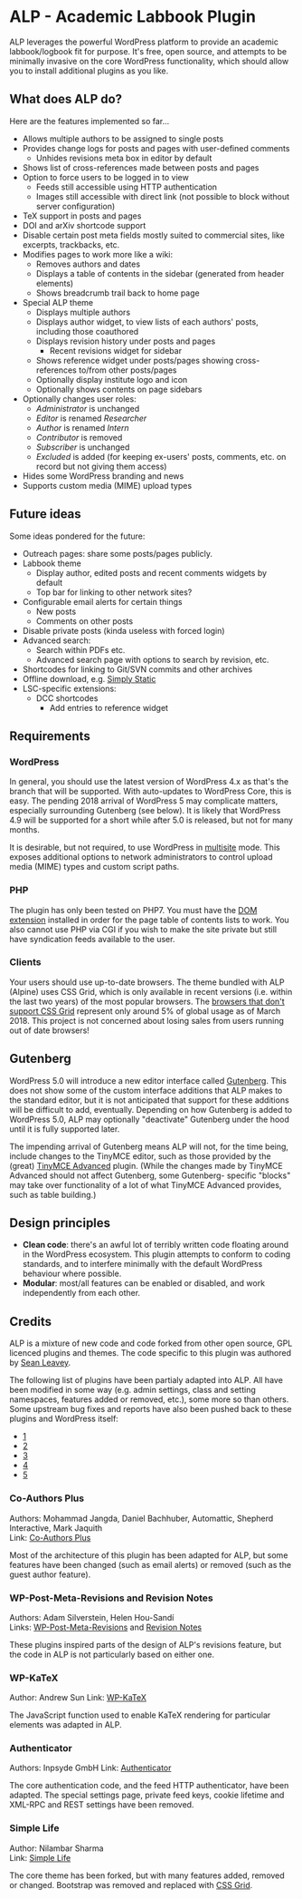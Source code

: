 # ALP - Academic Labbook Plugin
ALP leverages the powerful WordPress platform to provide an academic
labbook/logbook fit for purpose. It's free, open source, and attempts to be
minimally invasive on the core WordPress functionality, which should allow you
to install additional plugins as you like.

## What does ALP do?
Here are the features implemented so far...
 - Allows multiple authors to be assigned to single posts
 - Provides change logs for posts and pages with user-defined comments
   - Unhides revisions meta box in editor by default
 - Shows list of cross-references made between posts and pages
 - Option to force users to be logged in to view
   - Feeds still accessible using HTTP authentication
   - Images still accessible with direct link (not possible to block without server configuration)
 - TeX support in posts and pages
 - DOI and arXiv shortcode support
 - Disable certain post meta fields mostly suited to commercial sites, like
   excerpts, trackbacks, etc.
 - Modifies pages to work more like a wiki:
   - Removes authors and dates
   - Displays a table of contents in the sidebar (generated from header elements)
   - Shows breadcrumb trail back to home page
 - Special ALP theme
   - Displays multiple authors
   - Displays author widget, to view lists of each authors' posts, including those coauthored
   - Displays revision history under posts and pages
     - Recent revisions widget for sidebar
   - Shows reference widget under posts/pages showing cross-references to/from other posts/pages
   - Optionally display institute logo and icon
   - Optionally shows contents on page sidebars
 - Optionally changes user roles:
   - *Administrator* is unchanged
   - *Editor* is renamed *Researcher*
   - *Author* is renamed *Intern*
   - *Contributor* is removed
   - *Subscriber* is unchanged
   - *Excluded* is added (for keeping ex-users' posts, comments, etc. on record but not giving them access)
 - Hides some WordPress branding and news
 - Supports custom media (MIME) upload types

## Future ideas
Some ideas pondered for the future:
 - Outreach pages: share some posts/pages publicly.
 - Labbook theme
   - Display author, edited posts and recent comments widgets by default
   - Top bar for linking to other network sites?
 - Configurable email alerts for certain things
   - New posts
   - Comments on other posts
 - Disable private posts (kinda useless with forced login)
 - Advanced search:
   - Search within PDFs etc.
   - Advanced search page with options to search by revision, etc.
 - Shortcodes for linking to Git/SVN commits and other archives
 - Offline download, e.g. [Simply Static](https://wordpress.org/plugins/simply-static/)
 - LSC-specific extensions:
   - DCC shortcodes
     - Add entries to reference widget

## Requirements

### WordPress
In general, you should use the latest version of WordPress 4.x as that's the
branch that will be supported. With auto-updates to WordPress Core, this is
easy. The pending 2018 arrival of WordPress 5 may complicate matters, especially
surrounding Gutenberg (see below). It is likely that WordPress 4.9 will be
supported for a short while after 5.0 is released, but not for many months.

It is desirable, but not required, to use WordPress in [multisite](https://codex.wordpress.org/Create_A_Network)
mode. This exposes additional options to network administrators to control upload
media (MIME) types and custom script paths.

### PHP
The plugin has only been tested on PHP7. You must have the [DOM extension](http://www.php.net/manual/en/book.dom.php) installed in order for the page
table of contents lists to work. You also cannot use PHP via CGI if you wish
to make the site private but still have syndication feeds available to the user.

### Clients
Your users should use up-to-date browsers. The theme bundled with ALP (Alpine)
uses CSS Grid, which is only available in recent versions (i.e. within the last
two years) of the most popular browsers. The [browsers that don't support CSS Grid](https://caniuse.com/#feat=css-grid)
represent only around 5% of global usage as of March 2018. This project is not
concerned about losing sales from users running out of date browsers!

## Gutenberg
WordPress 5.0 will introduce a new editor interface called [Gutenberg](https://wordpress.org/gutenberg/).
This does not show some of the custom interface additions that ALP makes to the
standard editor, but it is not anticipated that support for these additions will
be difficult to add, eventually. Depending on how Gutenberg is added to WordPress 5.0,
ALP may optionally "deactivate" Gutenberg under the hood until it is fully supported
later.

The impending arrival of Gutenberg means ALP will not, for the time being,
include changes to the TinyMCE editor, such as those provided by the (great)
[TinyMCE Advanced](https://wordpress.org/plugins/tinymce-advanced/) plugin. (While
the changes made by TinyMCE Advanced should not affect Gutenberg, some Gutenberg-
specific "blocks" may take over functionality of a lot of what TinyMCE Advanced
provides, such as table building.)

## Design principles
 - **Clean code**: there's an awful lot of terribly written code floating around
   in the WordPress ecosystem. This plugin attempts to conform to coding
   standards, and to interfere minimally with the default WordPress behaviour
   where possible.
 - **Modular**: most/all features can be enabled or disabled, and work
   independently from each other.

## Credits
ALP is a mixture of new code and code forked from other open source, GPL
licenced plugins and themes. The code specific to this plugin was authored by
[Sean Leavey](https://attackllama.com/).

The following list of plugins have been partialy adapted into ALP. All have been
modified in some way (e.g. admin settings, class and setting namespaces, features
added or removed, etc.), some more so than others. Some upstream bug fixes and
reports have also been pushed back to these plugins and WordPress itself:
 - [1](https://wordpress.org/support/topic/two-bug-fixes-for-author-page/)
 - [2](https://wordpress.org/support/topic/overriding-cookie-expiry-for-directory-authenticated-users/)
 - [3](https://core.trac.wordpress.org/ticket/43613)
 - [4](https://core.trac.wordpress.org/ticket/43629)
 - [5](https://core.trac.wordpress.org/ticket/43705)

### Co-Authors Plus
Authors: Mohammad Jangda, Daniel Bachhuber, Automattic, Shepherd Interactive, Mark Jaquith  
Link: [Co-Authors Plus](https://wordpress.org/plugins/co-authors-plus/)

Most of the architecture of this plugin has been adapted for ALP, but some features have
been changed (such as email alerts) or removed (such as the guest author feature).

### WP-Post-Meta-Revisions and Revision Notes
Authors: Adam Silverstein, Helen Hou-Sandí  
Links: [WP-Post-Meta-Revisions](https://github.com/adamsilverstein/wp-post-meta-revisions) and [Revision Notes](https://wordpress.org/plugins/revision-notes/)

These plugins inspired parts of the design of ALP's revisions feature, but the code in ALP
is not particularly based on either one.

### WP-KaTeX
Author: Andrew Sun
Link: [WP-KaTeX](https://wordpress.org/plugins/wp-katex/)

The JavaScript function used to enable KaTeX rendering for particular elements was adapted
in ALP.

### Authenticator
Authors: Inpsyde GmbH
Link: [Authenticator](https://wordpress.org/plugins/authenticator/)

The core authentication code, and the feed HTTP authenticator, have been adapted. The special
settings page, private feed keys, cookie lifetime and XML-RPC and REST settings have been
removed.

### Simple Life
Author: Nilambar Sharma  
Link: [Simple Life](https://wordpress.org/themes/simple-life/)

The core theme has been forked, but with many features added, removed or changed. Bootstrap was
removed and replaced with [CSS Grid](https://developer.mozilla.org/en-US/docs/Web/CSS/CSS_Grid_Layout).